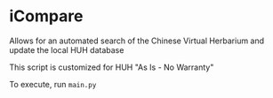 # iCompare
 Allows for an automated search of the Chinese Virtual Herbarium and update the local HUH database

 This script is customized for HUH "As Is - No Warranty"
 
 To execute, run `main.py`